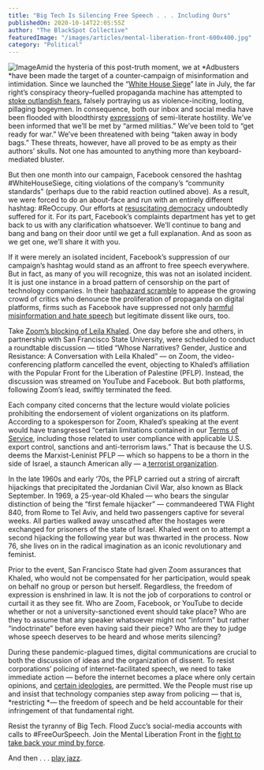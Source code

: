 ```yaml
---
title: "Big Tech Is Silencing Free Speech . . . Including Ours"
publishedOn: 2020-10-14T22:05:55Z
author: "The BlackSpot Collective"
featuredImage: "/images/articles/mental-liberation-front-600x400.jpg"
category: "Political"
---
```


![Image](/images/articles/mental-liberation-front-600x400.jpg)Amid the hysteria of this post-truth moment, we at *Adbusters *have been made the target of a counter-campaign of misinformation and intimidation. Since we launched the “[White House Siege](https://www.adbusters.org/whitehousesiege-campaign)” late in July, the far right’s conspiracy theory–fuelled propaganda machine has attempted to [stoke outlandish fears](https://www.adbusters.org/article/far-right-media-are-after-us-heres-what-we-think-of-them), falsely portraying us as violence-inciting, looting, pillaging bogeymen. In consequence, both our inbox and social media have been flooded with bloodthirsty [expressions](https://www.adbusters.org/the-pulse/from-hate-mail-to-hashtags) of semi-literate hostility. We’ve been informed that we’ll be met by “armed militias.” We’ve been told to “get ready for war.” We’ve been threatened with being “taken away in body bags.” These threats, however, have all proved to be as empty as their authors’ skulls. Not one has amounted to anything more than keyboard-mediated bluster. 

But then one month into our campaign, Facebook censored the hashtag #WhiteHouseSiege, citing violations of the company’s “community standards” (perhaps due to the rabid reaction outlined above). As a result, we were forced to do an about-face and run with an entirely different hashtag: #ReOccupy. Our efforts at [resuscitating democracy](https://www.adbusters.org/whitehousesiege-campaign) undoubtedly suffered for it. For its part, Facebook’s complaints department has yet to get back to us with any clarification whatsoever. We’ll continue to bang and bang and bang on their door until we get a full explanation. And as soon as we get one, we’ll share it with you. 

If it were merely an isolated incident, Facebook’s suppression of our campaign’s hashtag would stand as an affront to free speech everywhere. But in fact, as many of you will recognize, this was not an isolated incident. It is just one instance in a broad pattern of censorship on the part of technology companies. In their [haphazard scramble](https://www.nytimes.com/2020/09/03/technology/facebook-election-chaos-november.html) to appease the growing crowd of critics who denounce the proliferation of propaganda on digital platforms, firms such as Facebook have suppressed not only [harmful misinformation and hate speech](https://www.facebook.com/communitystandards/objectionable_content) but legitimate dissent like ours, too. 

Take [Zoom’s blocking of Leila Khaled](https://www.jacobinmag.com/2020/10/boycott-divestment-sanctions-movement-israel-palestine). One day before she and others, in partnership with San Francisco State University, were scheduled to conduct a roundtable discussion — titled “Whose Narratives? Gender, Justice and Resistance: A Conversation with Leila Khaled” — on Zoom, the video-conferencing platform cancelled the event, objecting to Khaled’s affiliation with the Popular Front for the Liberation of Palestine (PFLP). Instead, the discussion was streamed on YouTube and Facebook. But both platforms, following Zoom’s lead, swiftly terminated the feed. 

Each company cited concerns that the lecture would violate policies prohibiting the endorsement of violent organizations on its platform. According to a spokesperson for Zoom, Khaled’s speaking at the event would have transgressed “certain limitations contained in our [Terms of Service](https://zoom.us/terms), including those related to user compliance with applicable U.S. export control, sanctions and anti-terrorism laws.” That is because the U.S. deems the Marxist-Leninist PFLP — which so happens to be a thorn in the side of Israel, a staunch American ally — a[ terrorist organization](https://www.state.gov/foreign-terrorist-organizations/). 

In the late 1960s and early ‘70s, the PFLP carried out a string of aircraft hijackings that precipitated the Jordanian Civil War, also known as Black September. In 1969, a 25-year-old Khaled — who bears the singular distinction of being the “first female hijacker” — commandeered TWA Flight 840, from Rome to Tel Aviv, and held two passengers captive for several weeks. All parties walked away unscathed after the hostages were exchanged for prisoners of the state of Israel. Khaled went on to attempt a second hijacking the following year but was thwarted in the process. Now 76, she lives on in the radical imagination as an iconic revolutionary and feminist. 

Prior to the event, San Francisco State had given Zoom assurances that Khaled, who would not be compensated for her participation, would speak on behalf no group or person but herself. Regardless, the freedom of expression is enshrined in law. It is not the job of corporations to control or curtail it as they see fit. Who are Zoom, Facebook, or YouTube to decide whether or not a university-sanctioned event should take place? Who are they to assume that any speaker whatsoever might not “inform” but rather “indoctrinate” before even having said their piece? Who are they to judge whose speech deserves to be heard and whose merits silencing? 

During these pandemic-plagued times, digital communications are crucial to both the discussion of ideas and the organization of dissent. To resist corporations’ policing of internet-facilitated speech, we need to take immediate action — before the internet becomes a place where only certain opinions, and [certain ideologies](https://www.adbusters.org/the-pulse/the-internet-splits-in-two), are permitted. We the People must rise up and insist that technology companies step away from policing — that is, *restricting *— the freedom of speech and be held accountable for their infringement of that fundamental right. 

Resist the tyranny of Big Tech. Flood Zucc’s social-media accounts with calls to #FreeOurSpeech. Join the Mental Liberation Front in the [fight to take back your mind by force](https://www.adbusters.org/listserv/mental-liberation-front-manifesto). 

And then . . . [play jazz](https://www.adbusters.org/whitehousesiege-campaign). 

‍
